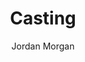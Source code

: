 ---
layout: post
tags: ["Swift"]
title: "Casting"
author: Jordan Morgan
description: "We'd all just as soon let the compiler do all the work, but sometimes casting is unavoidable. Here's how it can be used with Swift."
image: /assets/images/logo.png
---